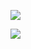 ![](https://www.nta.go.jp/tmp/2f0ffc06-0076-4154-98b4-5dee53107be4/images/a3deaa4ec194fc5fbed5eabc93b162e718dabda2b4eec47b2b0ca6c418326fe9.jpg)

![](https://www.nta.go.jp/tmp/2f0ffc06-0076-4154-98b4-5dee53107be4/images/803f6f63bda52362b3ffef1f5e6a72f818e8f7e9a922bd57ca124004f26bfd59.jpg)
